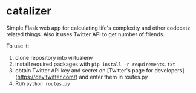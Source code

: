 catalizer
=========

Simple Flask web app for calculating life's complexity and other codecatz related things.
Also it uses Twitter API to get number of friends.

To use it:

1. clone repository into virtualenv
2. install required packages with `pip install -r requirements.txt`
3. obtain Twitter API key and secret on [Twitter's page for developers] (https://dev.twitter.com/) and enter them in routes.py
4. Run `python routes.py` 
